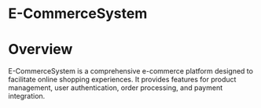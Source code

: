 # E-CommerceSystem

# Overview
E-CommerceSystem is a comprehensive e-commerce platform designed to facilitate online shopping experiences. It provides features for product management, user authentication, order processing, and payment integration.
